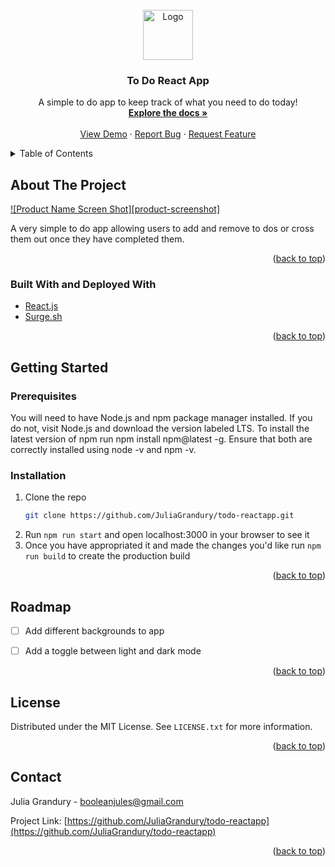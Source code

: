 
<!-- PROJECT LOGO -->
<br />
<div align="center">
  <a href="https://github.com/JuliaGrandury/todo-reactapp">
    <img src="" alt="Logo" width="80" height="80">
  </a>

  <h3 align="center">To Do React App</h3>

  <p align="center">
    A simple to do app to keep track of what you need to do today!
    <br />
    <a href="https://github.com/JuliaGrandury/todo-reactapp"><strong>Explore the docs »</strong></a>
    <br />
    <br />
    <a href="">View Demo</a>
    ·
    <a href="https://github.com/JuliaGrandury/todo-reactapp/issues">Report Bug</a>
    ·
    <a href="https://github.com/JuliaGrandury/todo-reactapp/issues">Request Feature</a>
  </p>
</div>



<!-- TABLE OF CONTENTS -->
<details>
  <summary>Table of Contents</summary>
  <ol>
    <li>
      <a href="#about-the-project">About The Project</a>
      <ul>
        <li><a href="#built-with">Built With</a></li>
      </ul>
    </li>
    <li>
      <a href="#getting-started">Getting Started</a>
      <ul>
        <li><a href="#prerequisites">Prerequisites</a></li>
        <li><a href="#installation">Installation</a></li>
      </ul>
    </li>
    <li><a href="#usage">Usage</a></li>
    <li><a href="#roadmap">Roadmap</a></li>
    <li><a href="#contributing">Contributing</a></li>
    <li><a href="#license">License</a></li>
    <li><a href="#contact">Contact</a></li>
    <li><a href="#acknowledgments">Acknowledgments</a></li>
  </ol>
</details>



<!-- ABOUT THE PROJECT -->
## About The Project

[![Product Name Screen Shot][product-screenshot]](https://example.com)

A very simple to do app allowing users to add and remove to dos or cross them out once they have completed them.

<p align="right">(<a href="#top">back to top</a>)</p>


### Built With and Deployed With

* [React.js](https://reactjs.org/)
* [Surge.sh](https://surge.sh/)

<p align="right">(<a href="#top">back to top</a>)</p>



<!-- GETTING STARTED -->
## Getting Started

### Prerequisites

You will need to have Node.js and npm package manager installed. If you do not, visit Node.js and download the version labeled LTS. To install the latest version of npm run npm install npm@latest -g. Ensure that both are correctly installed using node -v and npm -v.

### Installation

1. Clone the repo
   ```sh
   git clone https://github.com/JuliaGrandury/todo-reactapp.git
   ```
2. Run `npm run start` and open localhost:3000 in your browser to see it
3. Once you have appropriated it and made the changes you'd like run `npm run build` to create the production build

<p align="right">(<a href="#top">back to top</a>)</p>



<!-- ROADMAP -->
## Roadmap

- [ ] Add different backgrounds to app 
- [ ] Add a toggle between light and dark mode


<p align="right">(<a href="#top">back to top</a>)</p>



<!-- LICENSE -->
## License

Distributed under the MIT License. See `LICENSE.txt` for more information.

<p align="right">(<a href="#top">back to top</a>)</p>



<!-- CONTACT -->
## Contact

Julia Grandury - booleanjules@gmail.com

Project Link: [https://github.com/JuliaGrandury/todo-reactapp](https://github.com/JuliaGrandury/todo-reactapp)

<p align="right">(<a href="#top">back to top</a>)</p>
